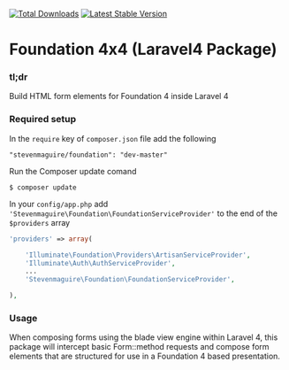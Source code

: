 [![Total Downloads](https://poser.pugx.org/stevenmaguire/foundation/downloads.png)](https://packagist.org/packages/stevenmaguire/foundation)
[![Latest Stable Version](https://poser.pugx.org/stevenmaguire/foundation/v/stable.png)](https://packagist.org/packages/stevenmaguire/foundation)

Foundation 4x4 (Laravel4 Package)
==========

### tl;dr

Build HTML form elements for Foundation 4 inside Laravel 4

### Required setup

In the `require` key of `composer.json` file add the following

    "stevenmaguire/foundation": "dev-master"

Run the Composer update comand

    $ composer update

In your `config/app.php` add `'Stevenmaguire\Foundation\FoundationServiceProvider'` to the end of the `$providers` array

```php
'providers' => array(

    'Illuminate\Foundation\Providers\ArtisanServiceProvider',
    'Illuminate\Auth\AuthServiceProvider',
    ...
    'Stevenmaguire\Foundation\FoundationServiceProvider',

),
```

### Usage

When composing forms using the blade view engine within Laravel 4, this package will intercept basic Form::method requests and compose form elements that are structured for use in a Foundation 4 based presentation.